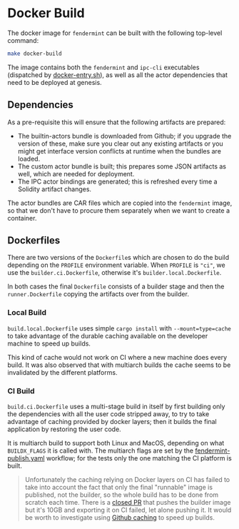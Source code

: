 # Docker Build

The docker image for `fendermint` can be built with the following top-level command:

```bash
make docker-build
```

The image contains both the `fendermint` and `ipc-cli` executables (dispatched by [docker-entry.sh](./docker-entry.sh)), as well as all the actor dependencies that need to be deployed at genesis.

## Dependencies

As a pre-requisite this will ensure that the following artifacts are prepared:
* The builtin-actors bundle is downloaded from Github; if you upgrade the version of these, make sure you clear out any existing artifacts or you might get interface version conflicts at runtime when the bundles are loaded.
* The custom actor bundle is built; this prepares some JSON artifacts as well, which are needed for deployment.
* The IPC actor bindings are generated; this is refreshed every time a Solidity artifact changes.

The actor bundles are CAR files which are copied into the `fendermint` image, so that we don't have to procure them separately when we want to create a container.

## Dockerfiles

There are two versions of the `Dockerfile`s which are chosen to do the build depending on the `PROFILE` environment variable. When `PROFILE` is `"ci"`, we use the `builder.ci.Dockerfile`, otherwise it's `builder.local.Dockerfile`.

In both cases the final `Dockerfile` consists of a builder stage and then the `runner.Dockerfile` copying the artifacts over from the builder.

### Local Build
`build.local.Dockerfile` uses simple `cargo install` with `--mount=type=cache` to take advantage of the durable caching available on the developer machine to speed up builds.

This kind of cache would not work on CI where a new machine does every build. It was also observed that with multiarch builds the cache seems to be invalidated by the different platforms.

### CI Build

`build.ci.Dockerfile` uses a multi-stage build in itself by first building only the dependencies with all the user code stripped away, to try to take advantage of caching provided by docker layers; then it builds the final application by restoring the user code.

It is multiarch build to support both Linux and MacOS, depending on what `BUILDX_FLAGS` it is called with. The multiarch flags are set by the [fendermint-publish.yaml](../../.github/workflows/fendermint-publish.yaml) workflow; for the tests only the one matching the CI platform is built.

> Unfortunately the caching relying on Docker layers on CI has failed to take into account the fact that only the final "runnable" image is published, not the builder, so the whole build has to be done from scratch each time. There is a [closed PR](https://github.com/consensus-shipyard/ipc/pull/699) that pushes the builder image but it's 10GB and exporting it on CI failed, let alone pushing it. It would be worth to investigate using [Github caching](https://docs.docker.com/build/ci/github-actions/cache/#github-cache) to speed up builds.
